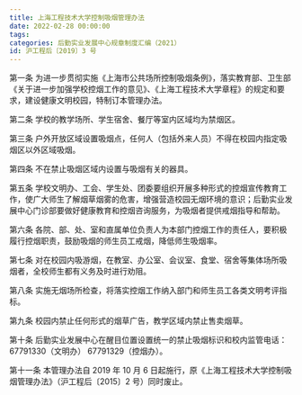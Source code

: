 ```yaml
---
title: 上海工程技术大学控制吸烟管理办法
date: 2022-02-28 00:00:00
tags: 
categories: 后勤实业发展中心规章制度汇编（2021）
id: 沪工程后〔2019〕3 号
---
```


第一条 为进一步贯彻实施《上海市公共场所控制吸烟条例》，落实教育部、卫生部《关于进一步加强学校控烟工作的意见》、《上海工程技术大学章程》的规定和要求，建设健康文明校园，特制订本管理办法。

第二条 学校的教学场所、学生宿舍、餐厅等室内区域均为禁烟区。

第三条 户外开放区域设置吸烟点，任何人（包括外来人员）不得在校园内指定吸烟区以外区域吸烟。

第四条 不在禁止吸烟区域内设置与吸烟有关的器具。

第五条 学校文明办、工会、学生处、团委要组织开展多种形式的控烟宣传教育工作，使广大师生了解烟草烟雾的危害，增强营造校园无烟环境的意识；后勤实业发展中心门诊部要做好健康教育和控烟咨询服务，为吸烟者提供戒烟指导和帮助。

第六条 各院、部、处、室和直属单位负责人为本部门控烟工作的责任人，要积极履行控烟职责，鼓励吸烟的师生员工戒烟，降低师生吸烟率。

第七条 对在校园内吸游烟，在教室、办公室、会议室、食堂、宿舍等集体场所吸烟者，全校师生都有义务及时进行劝阻。

第八条 实施无烟场所检查，将落实控烟工作纳入部门和师生员工各类文明考评指标。

第九条 校园内禁止任何形式的烟草广告，教学区域内禁止售卖烟草。

第十条 后勤实业发展中心在醒目位置设置统一的禁止吸烟标识和校内监管电话：67791330（文明办） 67791329（控烟办）。

第十一条 本管理办法自 2019 年 10 月 6 日起施行，原《上海工程技术大学控制吸烟管理办法》（沪工程后〔2015〕2 号）同时废止。
